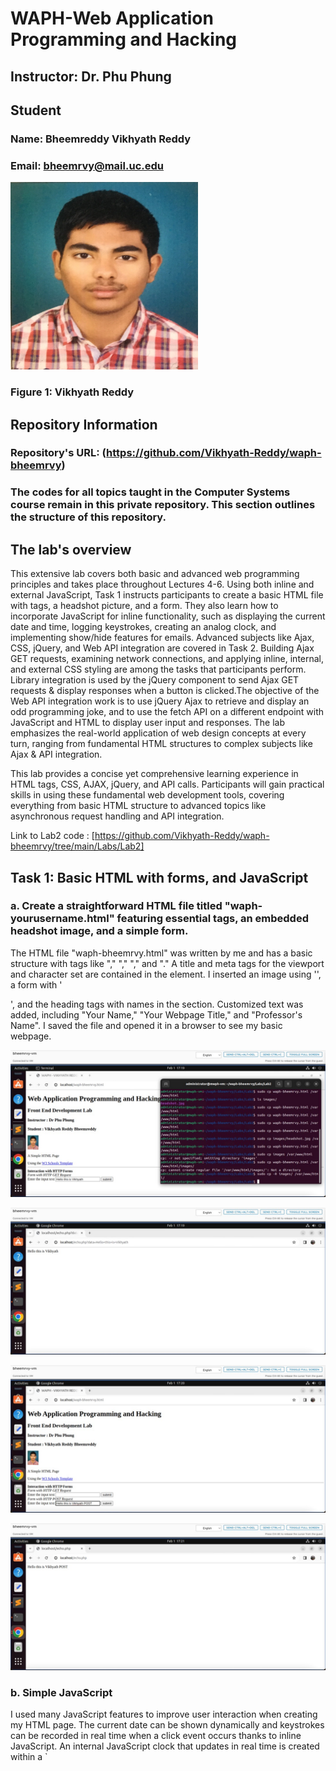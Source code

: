 # WAPH-Web Application Programming and Hacking

## Instructor: Dr. Phu Phung

## Student

### Name: Bheemreddy Vikhyath Reddy
### Email: bheemrvy@mail.uc.edu


<img src="images/headshot.jpg"  width="300" height="300"><p><h3> Figure 1: Vikhyath Reddy</h3></p>

## Repository Information
### Repository's URL: (https://github.com/Vikhyath-Reddy/waph-bheemrvy)
### The codes for all topics taught in the Computer Systems course remain in this private repository. This section outlines the structure of this repository.

## The lab's overview


This extensive lab covers both basic and advanced web programming principles and takes place throughout Lectures 4-6. Using both inline and external JavaScript, Task 1 instructs participants to create a basic HTML file with tags, a headshot picture, and a form. They also learn how to incorporate JavaScript for inline functionality, such as displaying the current date and time, logging keystrokes, creating an analog clock, and implementing show/hide features for emails. Advanced subjects like Ajax, CSS, jQuery, and Web API integration are covered in Task 2. Building Ajax GET requests, examining network connections, and applying inline, internal, and external CSS styling are among the tasks that participants perform. Library integration is used by the jQuery component to send Ajax GET requests & display responses when a button is clicked.The objective of the Web API integration work is to use jQuery Ajax to retrieve and display an odd programming joke, and to use the fetch API on a different endpoint with JavaScript and HTML to display user input and responses. The lab emphasizes the real-world application of web design concepts at every turn, ranging from fundamental HTML structures to complex subjects like Ajax & API integration.


This lab provides a concise yet comprehensive learning experience in HTML tags, CSS, AJAX, jQuery, and API calls. Participants will gain practical skills in using these fundamental web development tools, covering everything from basic HTML structure to advanced topics like asynchronous request handling and API integration.

Link to Lab2 code : [https://github.com/Vikhyath-Reddy/waph-bheemrvy/tree/main/Labs/Lab2]

## Task 1: Basic HTML with forms, and JavaScript

### a. Create a straightforward HTML file titled "waph-yourusername.html" featuring essential tags, an embedded headshot image, and a simple form.

The HTML file "waph-bheemrvy.html" was written by me and has a basic structure with tags like "<!DOCTYPE html>," "<html>," "<head>," and "<body>." A title and meta tags for the viewport and character set are contained in the <head> element. I inserted an image using '<img>', a form with '<form>', and the heading tags with names in the <body> section. Customized text was added, including "Your Name," "Your Webpage Title," and "Professor's Name". I saved the file and opened it in a browser to see my basic webpage.

![Figure 2: Http Get Request with Form ](Images/HttpGetRequest.jpg)

![Figure 3: Http Get Response with Form ](Images/HttpGetResponse.jpg)

![Figure 4: Http Post Request with Form ](Images/HttpPostRequest.jpg)

![Figure 5: Http Post Response with Form ](Images/HttpPostResponse.jpg)

### b. Simple JavaScript

I used many JavaScript features to improve user interaction when creating my HTML page. The current date can be shown dynamically and keystrokes can be recorded in real time when a click event occurs thanks to inline JavaScript. An internal JavaScript clock that updates in real time is created within a `<script>} element. JavaScript code organized into an external file enables an email show/hide feature and presents an HTML canvas-based interactive analog clock with visually appealing graphics. An HTML page that is rich in features and interactive is produced by combining inline, internal, & external JavaScript.

![Figure 6: Email hidden and Analog Clock](Images/Clock.jpg)

![Figure 7: Email shown when clicked](Images/EmailShown.jpg)

![Figure 8: Time is not displayed](Images/Time.jpg)

![Figure 9: Time Displayed when clicked](Images/TimeDisplayed.jpg)

## Task 2: Ajax, CSS, jQuery, and Web API integration

### a. Ajax

I improved my HTML page by including a button, a '<div>' element, and a user input box. I programmed the button to communicate user input to the server by sending an Ajax GET request to the echo.php web application using JavaScript. The HTTP response is captured by an event listener, which then shows what it contains in the webpage's specified element.

![Figure 10: Ajax Echo Response](Images/AjaxEcho.jpg)

### b. CSS 

By using CSS for internal formatting in the '<head>' section and inline styles for specific elements, I enhanced the visual appeal of my webpage. Using inline CSS, the background color of the analog clock was set. For organized styling, I also generated an external CSS file (like styles.css), which I linked to the HTML using the '<link>' tag to make it more maintainable. In addition, I improved the design process by using a remote CSS file to add pre-existing styles.

![Figure 11: CSS Styling](Images/CSS.jpg)

### c. jQuery

#### 1) When the corresponding button is clicked, send an Ajax GET request to the echo.php web application and display the response content

I used JavaScript to construct a button to launch an Ajax GET request, giving my webpage a dynamic feature. After the code receives the response from the server, it interacts with the echo.php web page to get and dynamically display data. In addition to facilitating immediate interaction for seamless data extraction and webpage presentation, this improves user engagement.


![Figure 12: JQuery AJAX Echo Get Request](Images/AjaxGetRequest.jpg)

#### 2) I added a feature that makes my webpage more user-responsive. A particular button's click initiates JavaScript code, which sends an Ajax POST request to echo.php and transfers data for processing. The code dynamically loads the material onto the webpage upon receiving the response from the server.

![Figure 12: JQuery AJAX Echo Post Request](Images/AjaxPostRequest.jpg)

### d. Web API integration

#### 1) Using Ajax on https://v2.jokeapi.dev/joke/Programming?type=single

I used jQuery Ajax to add a captivating feature to my webpage. My JavaScript code fetches single-line jokes about programming from the https://v2.jokeapi.dev API by launching an Ajax call upon page load. The code manages the response well, incorporating a random joke into the page with ease. I examined the request as well as the reply details using browser network tools, which gave me important insight into the data flow with the external API. This adds levity to the user experience and demonstrates how well I can use Ajax to retrieve and deliver dynamic data.


#### 2) Using the fetch API on https://api.agify.io/?name=inputLinks to an external site.

I interacted with the https://api.agify.io/ endpoint via the fetch API, which allowed me to submit user-input names for examination. I created code using HTML and JavaScript that uses fetch() to call the external API and pass in user input. The outcomes are displayed live on the website, and I used the network tools in the browser to look up request details. But I ran into trouble when the agify API hit its daily limit, which resulted in an error message (429: Request Limit Reached) and no answer.


![Figure 13: Agify Request API](Images/AgeAPI.jpg)
